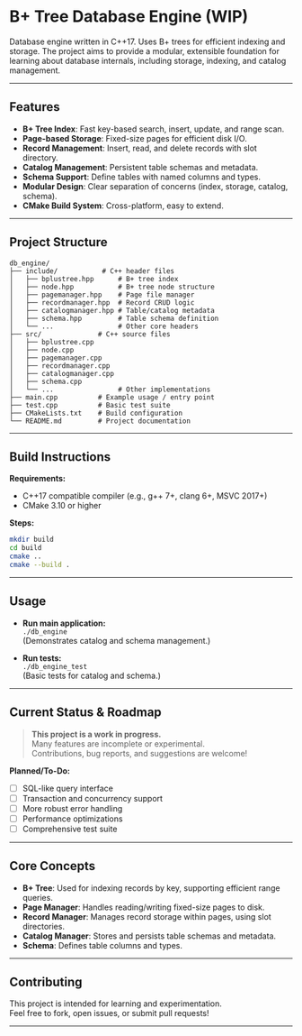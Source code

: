 # B+ Tree Database Engine (WIP)

Database engine written in C++17. Uses B+ trees for efficient indexing and storage. The project aims to provide a modular, extensible foundation for learning about database internals, including storage, indexing, and catalog management.

---

## Features

- **B+ Tree Index**: Fast key-based search, insert, update, and range scan.
- **Page-based Storage**: Fixed-size pages for efficient disk I/O.
- **Record Management**: Insert, read, and delete records with slot directory.
- **Catalog Management**: Persistent table schemas and metadata.
- **Schema Support**: Define tables with named columns and types.
- **Modular Design**: Clear separation of concerns (index, storage, catalog, schema).
- **CMake Build System**: Cross-platform, easy to extend.

---

## Project Structure

```
db_engine/
├── include/           # C++ header files
│   ├── bplustree.hpp      # B+ tree index
│   ├── node.hpp           # B+ tree node structure
│   ├── pagemanager.hpp    # Page file manager
│   ├── recordmanager.hpp  # Record CRUD logic
│   ├── catalogmanager.hpp # Table/catalog metadata
│   ├── schema.hpp         # Table schema definition
│   └── ...                # Other core headers
├── src/              # C++ source files
│   ├── bplustree.cpp
│   ├── node.cpp
│   ├── pagemanager.cpp
│   ├── recordmanager.cpp
│   ├── catalogmanager.cpp
│   ├── schema.cpp
│   └── ...                # Other implementations
├── main.cpp          # Example usage / entry point
├── test.cpp          # Basic test suite
├── CMakeLists.txt    # Build configuration
└── README.md         # Project documentation
```

---

## Build Instructions

**Requirements:**
- C++17 compatible compiler (e.g., g++ 7+, clang 6+, MSVC 2017+)
- CMake 3.10 or higher

**Steps:**
```bash
mkdir build
cd build
cmake ..
cmake --build .
```

---

## Usage

- **Run main application:**  
  `./db_engine`  
  (Demonstrates catalog and schema management.)

- **Run tests:**  
  `./db_engine_test`  
  (Basic tests for catalog and schema.)

---

## Current Status & Roadmap

> **This project is a work in progress.**  
> Many features are incomplete or experimental.  
> Contributions, bug reports, and suggestions are welcome!

**Planned/To-Do:**
- [ ] SQL-like query interface
- [ ] Transaction and concurrency support
- [ ] More robust error handling
- [ ] Performance optimizations
- [ ] Comprehensive test suite

---

## Core Concepts

- **B+ Tree**: Used for indexing records by key, supporting efficient range queries.
- **Page Manager**: Handles reading/writing fixed-size pages to disk.
- **Record Manager**: Manages record storage within pages, using slot directories.
- **Catalog Manager**: Stores and persists table schemas and metadata.
- **Schema**: Defines table columns and types.

---

## Contributing

This project is intended for learning and experimentation.  
Feel free to fork, open issues, or submit pull requests!

---